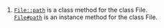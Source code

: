 1.  [`File::path`](https://docs.ruby-lang.org/en/3.0.0/File.html#method-c-path) is a class method for the class File.  
[`File#path`](https://docs.ruby-lang.org/en/3.0.0/File.html#method-i-path) is an instance method for the class File.